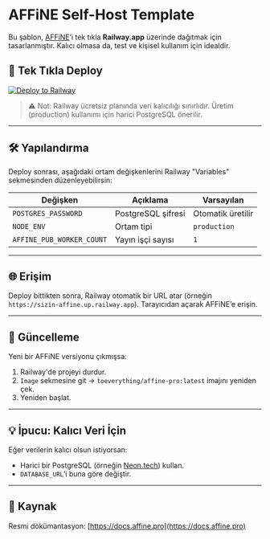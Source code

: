 # AFFiNE Self-Host Template

Bu şablon, [AFFiNE](https://affine.pro)’i tek tıkla **Railway.app** üzerinde dağıtmak için tasarlanmıştır. Kalıcı olmasa da, test ve kişisel kullanım için idealdir.

## 🚀 Tek Tıkla Deploy

[![Deploy to Railway](https://railway.app/button.svg)](https://railway.app/template/affine-selfhost-template?referralCode=R1DuZA)

> ⚠️ Not: Railway ücretsiz planında veri kalıcılığı sınırlıdır. Üretim (production) kullanımı için harici PostgreSQL önerilir.

---

## 🛠️ Yapılandırma

Deploy sonrası, aşağıdaki ortam değişkenlerini Railway "Variables" sekmesinden düzenleyebilirsin:

| Değişken | Açıklama | Varsayılan |
|--------|--------|----------|
| `POSTGRES_PASSWORD` | PostgreSQL şifresi | Otomatik üretilir |
| `NODE_ENV` | Ortam tipi | `production` |
| `AFFINE_PUB_WORKER_COUNT` | Yayın işçi sayısı | `1` |

---

## 🌐 Erişim

Deploy bittikten sonra, Railway otomatik bir URL atar (örneğin `https://sizin-affine.up.railway.app`). Tarayıcıdan açarak AFFiNE’e erişin.

---

## 🔄 Güncelleme

Yeni bir AFFiNE versiyonu çıkmışsa:
1. Railway'de projeyi durdur.
2. `Image` sekmesine git → `toeverything/affine-pro:latest` imajını yeniden çek.
3. Yeniden başlat.

---

## 💡 İpucu: Kalıcı Veri İçin

Eğer verilerin kalıcı olsun istiyorsan:
- Harici bir PostgreSQL (örneğin [Neon.tech](https://neon.tech)) kullan.
- `DATABASE_URL`’i buna göre değiştir.

---

## 📂 Kaynak

Resmi dökümantasyon: [https://docs.affine.pro](https://docs.affine.pro)
